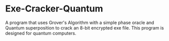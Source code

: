 # Exe-Cracker-Quantum
A program that uses Grover's Algorithm with a simple phase oracle and Quantum superposition to crack an 8-bit encrypted exe file. This program is designed for quantum computers.
